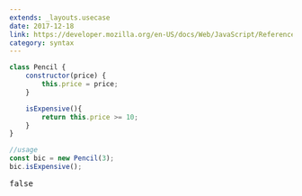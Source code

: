 ```yaml
---
extends: _layouts.usecase
date: 2017-12-18
link: https://developer.mozilla.org/en-US/docs/Web/JavaScript/Reference/Classes
category: syntax
---
```



```javascript
class Pencil {
    constructor(price) {
        this.price = price;
    }

    isExpensive(){
        return this.price >= 10;
    }
}

//usage
const bic = new Pencil(3);
bic.isExpensive();
```
<pre class="output">false</pre>
